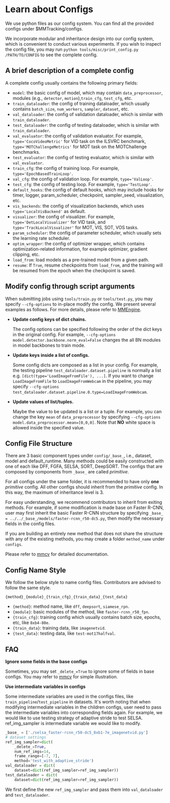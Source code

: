 # Learn about Configs

We use python files as our config system. You can find all the provided configs under $MMTracking/configs.

We incorporate modular and inheritance design into our config system,
which is convenient to conduct various experiments.
If you wish to inspect the config file,
you may run `python tools/misc/print_config.py /PATH/TO/CONFIG` to see the complete config.

## A brief description of a complete config

A complete config usually contains the following primary fields:

- `model`: the basic config of model, which may contain `data_preprocessor`, modules (e.g., `detector`, `motion`),`train_cfg`, `test_cfg`, etc.
- `train_dataloader`: the config of training dataloader, which usually contains `batch_size`, `num_workers`, `sampler`, `dataset`, etc.
- `val_dataloader`: the config of validation dataloader, which is similar with `train_dataloader`.
- `test_dataloader`: the config of testing dataloader, which is similar with `train_dataloader`.
- `val_evaluator`: the config of validation evaluator. For example, `type='CocoVideoMetric'` for VID task on the ILSVRC benchmark, `type='MOTChallengeMetrics'` for MOT task on the MOTChallenge benchmarks.
- `test_evaluator`: the config of testing evaluator, which is similar with `val_evaluator`.
- `train_cfg`: the config of training loop. For example, `type='EpochBasedTrainLoop'`.
- `val_cfg`: the config of validation loop. For example, `type='ValLoop'`.
- `test_cfg`: the config of testing loop. For example, `type='TestLoop'`.
- `default_hooks`: the config of default hooks, which may include hooks for timer, logger, param_scheduler, checkpoint, sampler_seed, visualization, etc.
- `vis_backends`: the config of visualization backends, which uses `type='LocalVisBackend'` as default.
- `visualizer`: the config of visualizer. For example, `type='DetLocalVisualizer'` for VID task, and `type='TrackLocalVisualizer'` for MOT, VIS, SOT, VOS tasks.
- `param_scheduler`: the config of parameter scheduler, which usually sets the learning rate scheduler.
- `optim_wrapper`: the config of optimizer wrapper, which contains optimization-related information, for example optimizer, gradient clipping, etc.
- `load_from`: load models as a pre-trained model from a given path.
- `resume`: If `True`, resume checkpoints from `load_from`, and the training will be resumed from the epoch when the checkpoint is saved.

## Modify config through script arguments

When submitting jobs using `tools/train.py` or `tools/test.py`,
you may specify `--cfg-options` to in-place modify the config.
We present several examples as follows.
For more details, please refer to [MMEngine](https://github.com/open-mmlab/mmengine/blob/ca282aee9e402104b644494ca491f73d93a9544f/mmengine/config/config.py#L919).

- **Update config keys of dict chains.**

  The config options can be specified following the order of the dict keys in the original config.
  For example, `--cfg-options model.detector.backbone.norm_eval=False` changes the all BN modules in model backbones to train mode.

- **Update keys inside a list of configs.**

  Some config dicts are composed as a list in your config.
  For example, the testing pipeline `test_dataloader.dataset.pipeline` is normally a list e.g. `[dict(type='LoadImageFromFile'), ...]`.
  If you want to change `LoadImageFromFile` to `LoadImageFromWebcam` in the pipeline,
  you may specify `--cfg-options test_dataloader.dataset.pipeline.0.type=LoadImageFromWebcam`.

- **Update values of list/tuples.**

  Maybe the value to be updated is a list or a tuple.
  For example, you can change the key `mean` of `data_preprocessor` by specifying `--cfg-options model.data_preprocessor.mean=[0,0,0]`.
  Note that **NO** white space is allowed inside the specified value.

## Config File Structure

There are 3 basic component types under `config/_base_`, i.e., dataset, model and default_runtime.
Many methods could be easily constructed with one of each like DFF, FGFA, SELSA, SORT, DeepSORT.
The configs that are composed by components from `_base_` are called *primitive*.

For all configs under the same folder, it is recommended to have only **one** *primitive* config.
All other configs should inherit from the *primitive* config.
In this way, the maximum of inheritance level is 3.

For easy understanding, we recommend contributors to inherit from exiting methods.
For example, if some modification is made base on Faster R-CNN,
user may first inherit the basic Faster R-CNN structure
by specifying `_base_ = ../../_base_/models/faster-rcnn_r50-dc5.py`,
then modify the necessary fields in the config files.

If you are building an entirely new method that does not share the structure with any of the existing methods,
you may create a folder `method_name` under `configs`.

Please refer to [mmcv](https://mmcv.readthedocs.io/en/latest/understand_mmcv/config.html#config) for detailed documentation.

## Config Name Style

We follow the below style to name config files. Contributors are advised to follow the same style.

```shell
{method}_{module}_{train_cfg}_{train_data}_{test_data}
```

- `{method}`: method name, like `dff`, `deepsort`, `siamese_rpn`.
- `{module}`: basic modules of the method, like `faster-rcnn_r50_fpn`.
- `{train_cfg}`: training config which usually contains batch size, epochs, etc, like `8xb4-80e`.
- `{train_data}`: training data, like `imagenetvid`.
- `{test_data}`: testing data, like `test-mot17halfval`.

## FAQ

**Ignore some fields in the base configs**

Sometimes, you may set `_delete_=True` to ignore some of fields in base configs.
You may refer to [mmcv](https://mmcv.readthedocs.io/en/latest/understand_mmcv/config.html#inherit-from-base-config-with-ignored-fields) for simple illustration.

**Use intermediate variables in configs**

Some intermediate variables are used in the configs files, like `train_pipeline`/`test_pipeline` in datasets.
It's worth noting that when modifying intermediate variables in the children configs,
user need to pass the intermediate variables into corresponding fields again.
For example, we would like to use testing strategy of adaptive stride to test SELSA.
ref_img_sampler is intermediate variable we would like to modify.

```python
_base_ = ['./selsa_faster-rcnn_r50-dc5_8xb1-7e_imagenetvid.py']
# dataset settings
ref_img_sampler=dict(
    _delete_=True,
    num_ref_imgs=14,
    frame_range=[-7, 7],
    method='test_with_adaptive_stride')
val_dataloader = dict(
    dataset=dict(ref_img_sampler=ref_img_sampler))
test_dataloader = dict(
    dataset=dict(ref_img_sampler=ref_img_sampler))
```

We first define the new `ref_img_sampler` and pass them into `val_dataloader` and `test_dataloader`.
